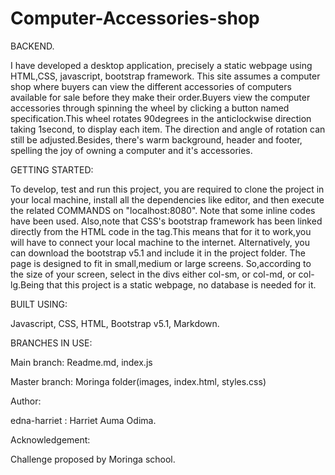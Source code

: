 # Computer-Accessories-shop

BACKEND.

I have developed a desktop application, precisely a static webpage using HTML,CSS, javascript, bootstrap framework. This site assumes a computer shop where buyers can view the different accessories of computers available for sale before they make their order.Buyers view the computer accessories through spinning the wheel by clicking a button named specification.This wheel rotates 90degrees in the anticlockwise direction taking 1second, to display each item. The direction and angle of rotation can still be adjusted.Besides, there's warm background, header and footer, spelling the joy of owning a computer and it's accessories.

GETTING STARTED:

To develop, test and run this project, you are required to clone the project in your local machine, install all the dependencies like editor, and then execute the related COMMANDS on "localhost:8080". Note that some inline codes have been used. Also,note that CSS's bootstrap framework has been linked directly from the HTML code in the <head>tag.This means that for it to work,you will have to connect your local machine to the internet. Alternatively, you can download the bootstrap v5.1 and include it in the project folder. The page is designed to fit in small,medium or large screens. So,according to the size of your screen, select in the divs either col-sm, or col-md, or col-lg.Being that this project is a static webpage, no database is needed for it. 

  
BUILT USING:
  
Javascript,
CSS,
HTML,
Bootstrap v5.1,
Markdown. 

BRANCHES IN USE:

Main branch: 
Readme.md, index.js

Master branch: 
Moringa folder(images, index.html, styles.css)

Author:
  
edna-harriet : Harriet Auma Odima. 

Acknowledgement:
  
Challenge proposed by Moringa school. 


